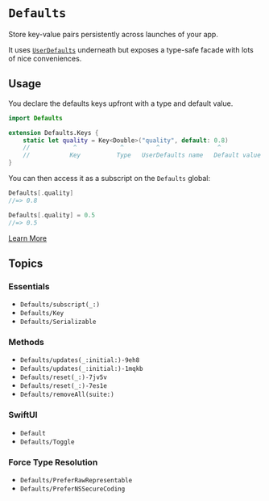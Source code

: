 # ``Defaults``

Store key-value pairs persistently across launches of your app.

It uses [`UserDefaults`](https://developer.apple.com/documentation/foundation/userdefaults) underneath but exposes a type-safe facade with lots of nice conveniences.

## Usage

You declare the defaults keys upfront with a type and default value.

```swift
import Defaults

extension Defaults.Keys {
	static let quality = Key<Double>("quality", default: 0.8)
	//            ^            ^         ^                ^
	//           Key          Type   UserDefaults name   Default value
}
```

You can then access it as a subscript on the `Defaults` global:

```swift
Defaults[.quality]
//=> 0.8

Defaults[.quality] = 0.5
//=> 0.5
```

[Learn More](https://github.com/sindresorhus/Defaults#usage)

## Topics

### Essentials

- ``Defaults/subscript(_:)``
- ``Defaults/Key``
- ``Defaults/Serializable``

### Methods

- ``Defaults/updates(_:initial:)-9eh8``
- ``Defaults/updates(_:initial:)-1mqkb``
- ``Defaults/reset(_:)-7jv5v``
- ``Defaults/reset(_:)-7es1e``
- ``Defaults/removeAll(suite:)``

### SwiftUI

- ``Default``
- ``Defaults/Toggle``

### Force Type Resolution

- ``Defaults/PreferRawRepresentable``
- ``Defaults/PreferNSSecureCoding``
